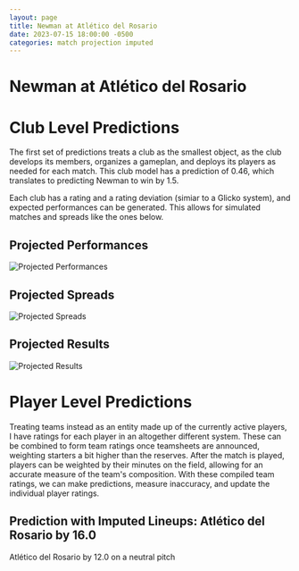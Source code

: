 ```yaml
---  
layout: page  
title: Newman at Atlético del Rosario  
date: 2023-07-15 18:00:00 -0500  
categories: match projection imputed  
---
```

# Newman at Atlético del Rosario

# Club Level Predictions


The first set of predictions treats a club as the smallest object, as the club develops its members, organizes a gameplan, and deploys its players as needed for each match. This club model has a prediction of 0.46, which translates to predicting Newman to win by 1.5.

Each club has a rating and a rating deviation (simiar to a Glicko system), and expected performances can be generated. This allows for simulated matches and spreads like the ones below.
## Projected Performances


![Projected Performances](plots/performances_2023-07-15-AtléticodelRosario-Newman.png)
## Projected Spreads


![Projected Spreads](plots/spreads_2023-07-15-AtléticodelRosario-Newman.png)
## Projected Results


![Projected Results](plots/resultbar_2023-07-15-AtléticodelRosario-Newman.png)
# Player Level Predictions


Treating teams instead as an entity made up of the currently active players, I have ratings for each player in an altogether different system. These can be combined to form team ratings once teamsheets are announced, weighting starters a bit higher than the reserves. After the match is played, players can be weighted by their minutes on the field, allowing for an accurate measure of the team's composition. With these compiled team ratings, we can make predictions, measure inaccuracy, and update the individual player ratings.
## Prediction with Imputed Lineups: Atlético del Rosario by 16.0


Atlético del Rosario by 12.0 on a neutral pitch

